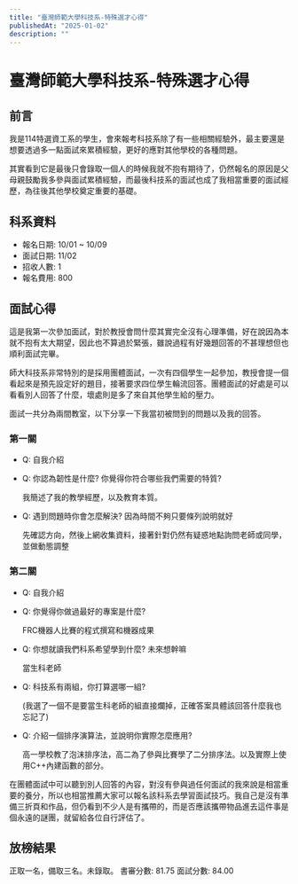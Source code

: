 ```yaml
---
title: "臺灣師範大學科技系-特殊選才心得"
publishedAt: "2025-01-02"
description: ""
---
```


# 臺灣師範大學科技系-特殊選才心得

## 前言

我是114特選資工系的學生，會來報考科技系除了有一些相關經驗外，最主要還是想要透過多一點面試來累積經驗，更好的應對其他學校的各種問題。

其實看到它是最後只會錄取一個人的時候我就不抱有期待了，仍然報名的原因是父母親鼓勵我多參與面試累積經驗，而最後科技系的面試也成了我相當重要的面試經歷，為往後其他學校奠定重要的基礎。

## 科系資料

- 報名日期: 10/01 ~ 10/09
- 面試日期: 11/02
- 招收人數: 1
- 報名費用: 800

## 面試心得

這是我第一次參加面試，對於教授會問什麼其實完全沒有心理準備，好在說因為本就不抱有太大期望，因此也不算過於緊張，雖說過程有好幾題回答的不甚理想但也順利面試完畢。

師大科技系非常特別的是採用團體面試，一次有四個學生一起參加，教授會提一個看起來是預先設定好的題目，接著要求四位學生輪流回答。團體面試的好處是可以看看別人回答了什麼，壞處則是多了來自其他學生給的壓力。

面試一共分為兩間教室，以下分享一下我當初被問到的問題以及我的回答。

### 第一關

- Q: 自我介紹

- Q: 你認為韌性是什麼? 你覺得你符合哪些我們需要的特質?
  
  我簡述了我的教學經歷，以及教育本質。

- Q: 遇到問題時你會怎麼解決? 因為時間不夠只要條列說明就好
  
  先確認方向，然後上網收集資料，接著針對仍然有疑惑地點詢問老師或同學，並做動態調整

### 第二關

- Q: 自我介紹

- Q: 你覺得你做過最好的專案是什麼?

  FRC機器人比賽的程式撰寫和機器成果
- Q: 你想就讀我們科系希望學到什麼? 未來想幹嘛
  
  當生科老師

- Q: 科技系有兩組，你打算選哪一組?
  
  (我選了一個不是要當生科老師的組直接爛掉，正確答案具體該回答什麼我也忘記了)

- Q: 介紹一個排序演算法，並說明你實際怎麼應用?
  
  高一學校教了泡沫排序法，高二為了參與比賽學了二分排序法。以及實際上使用C++內建函數的部分。

在團體面試中可以聽到別人回答的內容，對沒有參與過任何面試的我來說是相當重要的養分，所以也相當推薦大家可以報名該科系去學習面試技巧。我自己是沒有準備三折頁和作品，但仍看到不少人是有攜帶的，而是否應該攜帶物品進去這件事是個永遠的謎團，就留給各位自行評估了。

## 放榜結果

正取一名，備取三名。未錄取。
書審分數: 81.75
面試分數: 84.00
